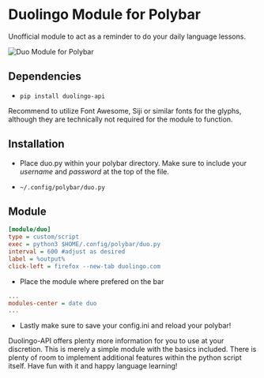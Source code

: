# Duolingo Module for Polybar
Unofficial module to act as a reminder to do your daily language lessons.

![Duo Module for Polybar](https://cdn.imgchest.com/files/pyq9cpxkq42.png)

## Dependencies
* `pip install duolingo-api`

Recommend to utilize Font Awesome, Siji or similar fonts for the glyphs, although they are technically not required for the module to function.

## Installation
- Place duo.py within your polybar directory. Make sure to include your _username_ and _password_ at the top of the file.
* `~/.config/polybar/duo.py`

## Module
```ini
[module/duo]
type = custom/script
exec = python3 $HOME/.config/polybar/duo.py
interval = 600 #adjust as desired
label = %output%
click-left = firefox --new-tab duolingo.com
```
- Place the module where prefered on the bar
```ini
...
modules-center = date duo
...
```
- Lastly make sure to save your config.ini and reload your polybar!

Duolingo-API offers plenty more information for you to use at your discretion. This is merely a simple module with the basics included. There is plenty of room to implement additional features within the python script itself. Have fun with it and happy language learning!
